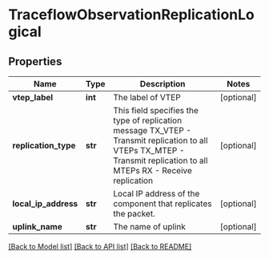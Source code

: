 # TraceflowObservationReplicationLogical

## Properties
Name | Type | Description | Notes
------------ | ------------- | ------------- | -------------
**vtep_label** | **int** | The label of VTEP | [optional] 
**replication_type** | **str** | This field specifies the type of replication message TX_VTEP - Transmit replication to all VTEPs TX_MTEP - Transmit replication to all MTEPs RX - Receive replication | [optional] 
**local_ip_address** | **str** | Local IP address of the component that replicates the packet. | [optional] 
**uplink_name** | **str** | The name of uplink | [optional] 

[[Back to Model list]](../README.md#documentation-for-models) [[Back to API list]](../README.md#documentation-for-api-endpoints) [[Back to README]](../README.md)

